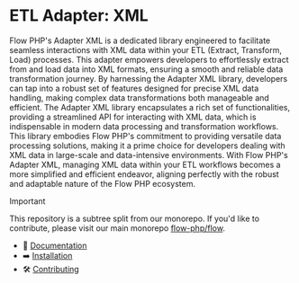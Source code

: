 # ETL Adapter: XML

Flow PHP's Adapter XML is a dedicated library engineered to facilitate seamless interactions with XML data within your
ETL (Extract, Transform, Load) processes. This adapter empowers developers to effortlessly extract from and load data
into XML formats, ensuring a smooth and reliable data transformation journey. By harnessing the Adapter XML library,
developers can tap into a robust set of features designed for precise XML data handling, making complex data
transformations both manageable and efficient. The Adapter XML library encapsulates a rich set of functionalities,
providing a streamlined API for interacting with XML data, which is indispensable in modern data processing and
transformation workflows. This library embodies Flow PHP's commitment to providing versatile data processing solutions,
making it a prime choice for developers dealing with XML data in large-scale and data-intensive environments. With Flow
PHP's Adapter XML, managing XML data within your ETL workflows becomes a more simplified and efficient endeavor,
aligning perfectly with the robust and adaptable nature of the Flow PHP ecosystem.

> [!IMPORTANT]  
> This repository is a subtree split from our monorepo. If you'd like to contribute, please visit our main monorepo [flow-php/flow](https://github.com/flow-php/flow).

- 📜 [Documentation](https://github.com/flow-php/flow/blob/1.x/docs/components/adapters/xml.md)
- ➡️ [Installation](https://github.com/flow-php/flow/blob/1.x/docs/installation.md)
- 🛠️ [Contributing](https://github.com/flow-php/flow/blob/1.x/CONTRIBUTING.md)